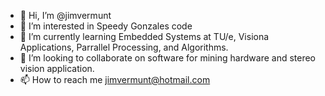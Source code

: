 - 👋 Hi, I’m @jimvermunt
- 👀 I’m interested in Speedy Gonzales code
- 🌱 I’m currently learning Embedded Systems at TU/e, Visiona Applications, Parrallel Processing, and Algorithms.
- 💞️ I’m looking to collaborate on software for mining hardware and stereo vision application.
- 📫 How to reach me jimvermunt@hotmail.com

<!---
jimvermunt/jimvermunt is a ✨ special ✨ repository because its `README.md` (this file) appears on your GitHub profile.
You can click the Preview link to take a look at your changes.
--->

